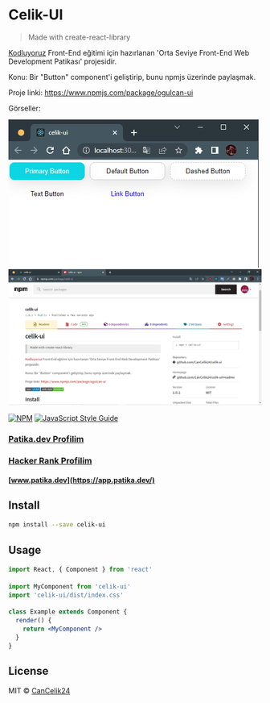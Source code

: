 # Celik-UI

> Made with create-react-library

[Kodluyoruz](https://www.kodluyoruz.org/)  Front-End eğitimi için hazırlanan 'Orta Seviye Front-End Web Development Patikası' projesidir. 

Konu: Bir "Button" component'i geliştirip, bunu npmjs üzerinde paylaşmak.

Proje linki: https://www.npmjs.com/package/ogulcan-ui

Görseller:

![Alt text](celik-ui-gorsel.png)
![Alt text](npmjs-gorsel.png)

[![NPM](https://img.shields.io/npm/v/celik-ui.svg)](https://www.npmjs.com/package/celik-ui) [![JavaScript Style Guide](https://img.shields.io/badge/code_style-standard-brightgreen.svg)](https://standardjs.com)

### [Patika.dev Profilim](https://app.patika.dev/canncelik)
### [Hacker Rank Profilim](https://www.hackerrank.com/ogulcan_celik24)
#### [www.patika.dev](https://app.patika.dev/)

</hr>

## Install

```bash
npm install --save celik-ui
```

## Usage

```jsx
import React, { Component } from 'react'

import MyComponent from 'celik-ui'
import 'celik-ui/dist/index.css'

class Example extends Component {
  render() {
    return <MyComponent />
  }
}
```

## License

MIT © [CanCelik24](https://github.com/CanCelik24)

